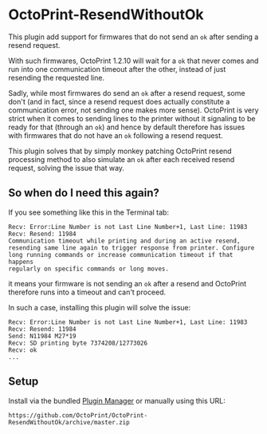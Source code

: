 # OctoPrint-ResendWithoutOk

This plugin add support for firmwares that do not send an `ok` after
sending a resend request.

With such firmwares, OctoPrint 1.2.10 will wait for a `ok` that never
comes and run into one communication timeout after the other, instead
of just resending the requested line.

Sadly, while most firmwares do send an `ok` after a resend request,
some don't (and in fact, since a resend request does actually constitute
a communication error, not sending one makes more sense). OctoPrint is
very strict when it comes to sending lines to the printer without it
signaling to be ready for that (through an `ok`) and hence by default
therefore has issues with firmwares that do not have an `ok` following
a resend request.

This plugin solves that by simply monkey patching OctoPrint resend
processing method to also simulate an `ok` after each received resend
request, solving the issue that way.

## So when do I need this again?

If you see something like this in the Terminal tab:

```
Recv: Error:Line Number is not Last Line Number+1, Last Line: 11983
Recv: Resend: 11984
Communication timeout while printing and during an active resend,
resending same line again to trigger response from printer. Configure
long running commands or increase communication timeout if that happens
regularly on specific commands or long moves.
```

it means your firmware is not sending an `ok` after a resend and
OctoPrint therefore runs into a timeout and can't proceed.

In such a case, installing this plugin will solve the issue:

```
Recv: Error:Line Number is not Last Line Number+1, Last Line: 11983
Recv: Resend: 11984
Send: N11984 M27*19
Recv: SD printing byte 7374208/12773026
Recv: ok
...
```

## Setup

Install via the bundled [Plugin Manager](https://github.com/foosel/OctoPrint/wiki/Plugin:-Plugin-Manager)
or manually using this URL:

    https://github.com/OctoPrint/OctoPrint-ResendWithoutOk/archive/master.zip


